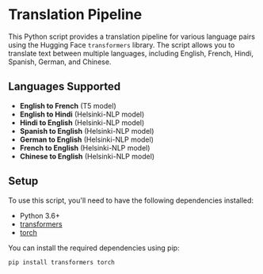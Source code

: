 # Translation Pipeline

This Python script provides a translation pipeline for various language pairs using the Hugging Face `transformers` library. The script allows you to translate text between multiple languages, including English, French, Hindi, Spanish, German, and Chinese.

## Languages Supported
- **English to French** (T5 model)
- **English to Hindi** (Helsinki-NLP model)
- **Hindi to English** (Helsinki-NLP model)
- **Spanish to English** (Helsinki-NLP model)
- **German to English** (Helsinki-NLP model)
- **French to English** (Helsinki-NLP model)
- **Chinese to English** (Helsinki-NLP model)

## Setup

To use this script, you'll need to have the following dependencies installed:

- Python 3.6+
- [transformers](https://pypi.org/project/transformers/)
- [torch](https://pytorch.org/)

You can install the required dependencies using pip:

```bash
pip install transformers torch
